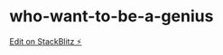 # who-want-to-be-a-genius

[Edit on StackBlitz ⚡️](https://stackblitz.com/edit/who-want-to-be-a-genius)